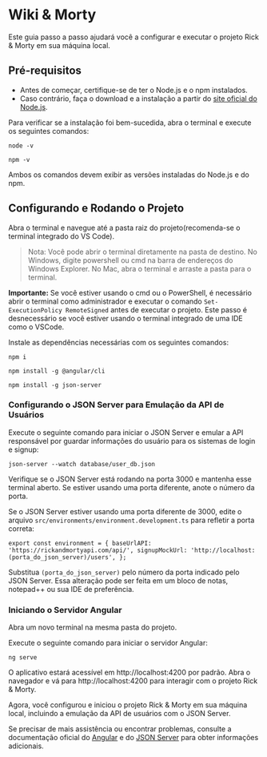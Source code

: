 # Wiki & Morty

Este guia passo a passo ajudará você a configurar e executar o projeto Rick & Morty em sua máquina local.

## Pré-requisitos

- Antes de começar, certifique-se de ter o Node.js e o npm instalados.
- Caso contrário, faça o download e a instalação a partir do [site oficial do Node.js](https://nodejs.org/en/download).

Para verificar se a instalação foi bem-sucedida, abra o terminal e execute os seguintes comandos:

`node -v`

`npm -v`

Ambos os comandos devem exibir as versões instaladas do Node.js e do npm.

## Configurando e Rodando o Projeto

Abra o terminal e navegue até a pasta raiz do projeto(recomenda-se o terminal integrado do VS Code).

> Nota: Você pode abrir o terminal diretamente na pasta de destino. No Windows, digite powershell ou cmd na barra de endereços do  Windows Explorer. No Mac, abra o terminal e arraste a pasta para o terminal.

**Importante:** Se você estiver usando o cmd ou o PowerShell, é necessário abrir o terminal como administrador e executar o comando `Set-ExecutionPolicy RemoteSigned` antes de executar o projeto. Este passo é desnecessário se você estiver usando o terminal integrado de uma IDE como o VSCode.

Instale as dependências necessárias com os seguintes comandos:

`npm i`

`npm install -g @angular/cli`

`npm install -g json-server`

### Configurando o JSON Server para Emulação da API de Usuários

Execute o seguinte comando para iniciar o JSON Server e emular a API responsável por guardar informações do usuário para os sistemas de login e signup:

`json-server --watch database/user_db.json`

Verifique se o JSON Server está rodando na porta 3000 e mantenha esse terminal aberto. Se estiver usando uma porta diferente, anote o número da porta.

Se o JSON Server estiver usando uma porta diferente de 3000, edite o arquivo `src/environments/environment.development.ts` para refletir a porta correta:

 `export const environment = {
 baseUrlAPI: 'https://rickandmortyapi.com/api/',
 signupMockUrl: 'http://localhost:(porta_do_json_server)/users',
};`

Substitua `(porta_do_json_server)` pelo número da porta indicado pelo JSON Server.
Essa alteração pode ser feita em um bloco de notas, notepad++ ou sua IDE de preferência.

### Iniciando o Servidor Angular

Abra um novo terminal na mesma pasta do projeto.

Execute o seguinte comando para iniciar o servidor Angular:

`ng serve`

O aplicativo estará acessível em http://localhost:4200 por padrão. Abra o navegador e vá para http://localhost:4200 para interagir com o projeto Rick & Morty.

Agora, você configurou e iniciou o projeto Rick & Morty em sua máquina local, incluindo a emulação da API de usuários com o JSON Server.

Se precisar de mais assistência ou encontrar problemas, consulte a documentação oficial do [Angular](https://angular.io/docs) e do [JSON Server](https://www.npmjs.com/package/json-server) para obter informações adicionais.

